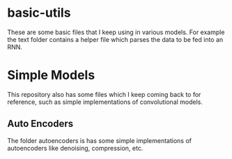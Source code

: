 # basic-utils

These are some basic files that I keep using in various models. For example the text folder contains a helper file which parses the data to be fed into an RNN.

# Simple Models
This repository also has some files which I keep coming back to for reference, such as simple implementations of convolutional models.

## Auto Encoders
The folder autoencoders is has some simple implementations of autoencoders like denoising, compression, etc.
